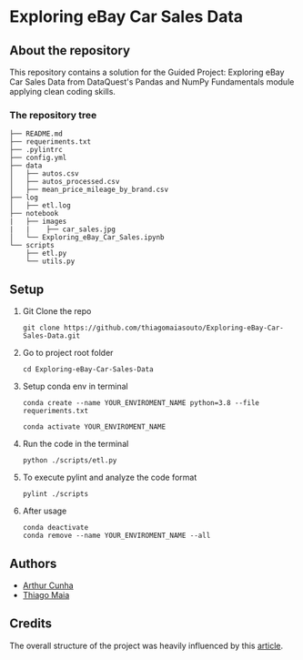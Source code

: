# Exploring eBay Car Sales Data

## About the repository
This repository contains a solution for the Guided Project: Exploring eBay Car Sales Data from DataQuest's Pandas and NumPy Fundamentals module applying clean coding skills.

### The repository tree
```
├── README.md
├── requeriments.txt
├── .pylintrc
├── config.yml
├── data
│   ├── autos.csv           
│   ├── autos_processed.csv              
│   ├── mean_price_mileage_by_brand.csv              
├── log
│   ├── etl.log               
├── notebook
|   ├── images
|   |    ├── car_sales.jpg   
│   └── Exploring_eBay_Car_Sales.ipynb
└── scripts           
    ├── etl.py                
    └── utils.py
```

## Setup

1. Git Clone the repo
   ```
   git clone https://github.com/thiagomaiasouto/Exploring-eBay-Car-Sales-Data.git
   ```

2. Go to project root folder
   ```
   cd Exploring-eBay-Car-Sales-Data
   ```

3. Setup conda env in terminal
   ```
   conda create --name YOUR_ENVIROMENT_NAME python=3.8 --file requeriments.txt

   conda activate YOUR_ENVIROMENT_NAME
   ```

4. Run the code in the terminal
   
   ```
   python ./scripts/etl.py
   ```

5. To execute pylint and analyze the code format

    ```
    pylint ./scripts
    ```

6. After usage
   
   ```
   conda deactivate
   conda remove --name YOUR_ENVIROMENT_NAME --all
   ```

## Authors
- [Arthur Cunha](https://github.com/arthurfpcl22)
- [Thiago Maia](https://github.com/thiagomaiasouto)

## Credits
The overall structure of the project was heavily influenced by this [article](https://towardsdatascience.com/from-jupyter-notebook-to-sc-582978d3c0c).